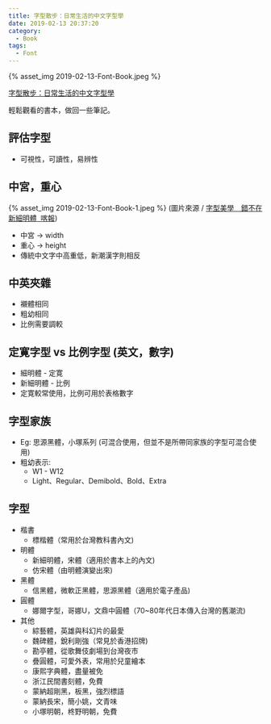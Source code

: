 ```yaml
---
title: 字型散步：日常生活的中文字型學
date: 2019-02-13 20:37:20
category:
  - Book
tags:
  - Font
---
```


{% asset_img 2019-02-13-Font-Book.jpeg %}

[字型散步：日常生活的中文字型學](https://www.books.com.tw/products/0010654376)

輕鬆觀看的書本，做回一些筆記。

<!-- more -->

## 評估字型
- 可視性，可讀性，易辨性

## 中宮，重心

{% asset_img 2019-02-13-Font-Book-1.jpeg %}
(圖片來源 / [字型美學　錯不在新細明體  喀報](https://castnet.nctu.edu.tw/castnet/article/10079?issueID=633))
- 中宮 -> width
- 重心 -> height
- 傳統中文字中高重低，新潮漢字則相反

## 中英夾雜
- 襯體相同
- 粗幼相同
- 比例需要調較

## 定寛字型 vs 比例字型 (英文，數字)
- 細明體 - 定寛
- 新細明體 - 比例
- 定寛較常使用，比例可用於表格數字

## 字型家族
- Eg: 思源黑體，小塚系列 (可混合使用，但並不是所帶同家族的字型可混合使用)
- 粗幼表示:
     - W1 - W12
     - Light、Regular、Demibold、Bold、Extra

## 字型
- 楷書 
    - 標楷體（常用於台灣教科書內文)
- 明體 
    - 新細明體，宋體（適用於書本上的內文)
    - 仿宋體（由明體演變出來)
- 黑體
    - 信黑體，微軟正黑體，思源黑體（適用於電子產品)
- 圓體 
    - 娜爾字型，哥娜U，文鼎中圓體（70~80年代日本傳入台灣的舊潮流)
- 其他
    - 綜藝體，英雄與科幻片的最愛
    - 魏碑體，銳利剛強（常見於香港招牌)
    - 勘亭體，從歌舞伎劇場到台灣夜市
    - 疊圓體，可愛外表，常用於兒童繪本
    - 康熙字典體，盡量被免
    - 浙江民間書刻體，免費
    - 蒙納超剛黑，板黑，強烈標語
    - 蒙納長宋，簡小姚，文青味
    - 小塚明朝，柊野明朝，免費